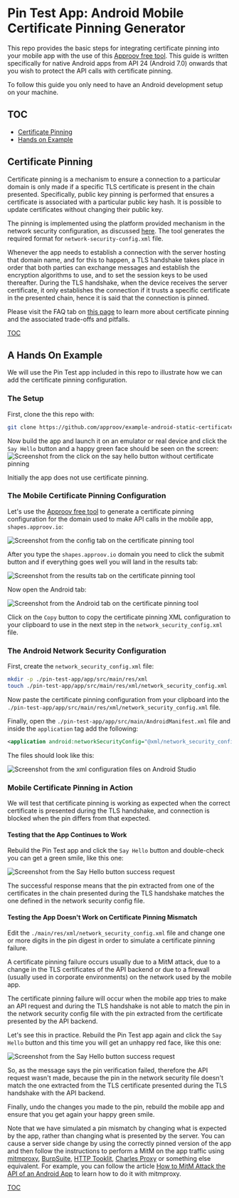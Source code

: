 # Pin Test App: Android Mobile Certificate Pinning Generator

This repo provides the basic steps for integrating certificate pinning into your mobile app with the use of this [Approov free tool](https://approov.io/tools/static-pinning). This guide is written specifically for native Android apps from API 24 (Android 7.0) onwards that you wish to protect the API calls with certificate pinning.

To follow this guide you only need to have an Android development setup on your machine.

## TOC

* [Certificate Pinning](#certificate-pinning)
* [Hands on Example](#a-hands-on-example)


## Certificate Pinning

Certificate pinning is a mechanism to ensure a connection to a particular domain is only made if a specific TLS certificate is present in the chain presented. Specifically, public key pinning is performed that ensures a certificate is associated with a particular public key hash. It is possible to update certificates without changing their public key.

The pinning is implemented using the platform provided mechanism in the network security configuration, as discussed [here](https://developer.android.com/training/articles/security-config#CertificatePinning). The tool generates the required format for `network-security-config.xml` file.

Whenever the app needs to establish a connection with the server hosting that domain name, and for this to happen, a TLS handshake takes place in order that both parties can exchange messages and establish the encryption algorithms to use, and to set the session keys to be used thereafter. During the TLS handshake, when the device receives the server certificate, it only establishes the connection if it trusts a specific certificate in the presented chain, hence it is said that the connection is pinned.

Please visit the FAQ tab on [this page](https://approov.io/tools/static-pinning) to learn more about certificate pinning and the associated trade-offs and pitfalls.

[TOC](#toc)


## A Hands On Example

We will use the Pin Test app included in this repo to illustrate how we can add the certificate pinning configuration.

### The Setup

First, clone the this repo with:

```bash
git clone https://github.com/approov/example-android-static-certificate-pinning.git
```

Now build the app and launch it on an emulator or real device and click the `Say Hello` button and a happy green face should be seen on the screen:
![Screenshot from the click on the say hello button without certificate pinning](./readme-images/say-hello-success-without-certificate-pinning.png)

Initially the app does not use certificate pinning.


### The Mobile Certificate Pinning Configuration

Let's use the [Approov free tool](https://approov.io/tools/static-pinning) to generate a certificate pinning configuration for the domain used to make API calls in the mobile app, `shapes.approov.io`:

![Screenshot from the config tab on the certificate pinning tool](./readme-images/certificate-pinning-tool-config-tab.png)

After you type the `shapes.approov.io` domain you need to click the submit button and if everything goes well you will land in the results tab:

![Screenshot from the results tab on the certificate pinning tool](./readme-images/certificate-pinning-tool-results-tab.png)

Now open the Android tab:

![Screenshot from the Android tab on the certificate pinning tool](./readme-images/certificate-pinning-tool-android-tab.png)

Click on the `Copy` button to copy the certificate pinning XML configuration to your clipboard to use in the next step in the `network_security_config.xml` file.


### The Android Network Security Configuration

First, create the `network_security_config.xml` file:

```bash
mkdir -p ./pin-test-app/app/src/main/res/xml
touch ./pin-test-app/app/src/main/res/xml/network_security_config.xml
```

Now paste the certificate pinning configuration from your clipboard into the `./pin-test-app/app/src/main/res/xml/network_security_config.xml` file.

Finally, open the `./pin-test-app/app/src/main/AndroidManifest.xml` file and inside the `application` tag add the following:

```xml
<application android:networkSecurityConfig="@xml/network_security_config"/>

```

The files should look like this:

![Screenshot from the xml configuration files on Android Studio](./readme-images/android-configuration-files.png)

### Mobile Certificate Pinning in Action

We will test that certificate pinning is working as expected when the correct certificate is presented during the TLS handshake, and connection is blocked when the pin differs from that expected.

#### Testing that the App Continues to Work

Rebuild the Pin Test app and click the `Say Hello` button and double-check you can get a green smile, like this one:

![Screenshot from the Say Hello button success request ](./readme-images/say-hello-certificate-pinning-success.png)

The successful response means that the pin extracted from one of the certificates in the chain presented during the TLS handshake matches the one defined in the network security config file.

#### Testing the App Doesn't Work on Certificate Pinning Mismatch

Edit the `./main/res/xml/network_security_config.xml` file and change one or more digits in the pin digest in order to simulate a certificate pinning failure.

A certificate pinning failure occurs usually due to a MitM attack, due to a change in the TLS certificates of the API backend or due to a firewall (usually used in corporate environments) on the network used by the mobile app.

The certificate pinning failure will occur when the mobile app tries to make an API request and during the TLS handshake is not able to match the pin in the network security config file with the pin extracted from the certificate presented by the API backend.

Let's see this in practice. Rebuild the Pin Test app again and click the `Say Hello` button and this time you will get an unhappy red face, like this one:

![Screenshot from the Say Hello button success request ](./readme-images/say-hello-certificate-pinning-failure.png)

So, as the message says the pin verification failed, therefore the API request wasn't made, because the pin in the network security file doesn't match the one extracted from the TLS certificate presented during the TLS handshake with the API backend.

Finally, undo the changes you made to the pin, rebuild the mobile app and ensure that you get again your happy green smile.

Note that we have simulated a pin mismatch by changing what is expected by the app, rather than changing what is presented by the server. You can cause a server side change by using the correctly pinned version of the app and then follow the instructions to perform a MitM on the app traffic using [mitmproxy](https://mitmproxy.org/), [BurpSuite](https://portswigger.net/burp), [HTTP Tooklit](https://httptoolkit.tech/), [Charles Proxy](https://www.charlesproxy.com/) or something else equivalent. For example, you can follow the article [How to MitM Attack the API of an Android App](https://blog.approov.io/how-to-mitm-attack-the-api-of-an-android-app) to learn how to do it with mitmproxy.

[TOC](#toc)
